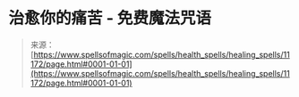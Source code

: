 <!--yml

category: 未分类

date: 2024-06-12 18:48:13

-->

# 治愈你的痛苦 - 免费魔法咒语

> 来源：[https://www.spellsofmagic.com/spells/health_spells/healing_spells/11172/page.html#0001-01-01](https://www.spellsofmagic.com/spells/health_spells/healing_spells/11172/page.html#0001-01-01)
